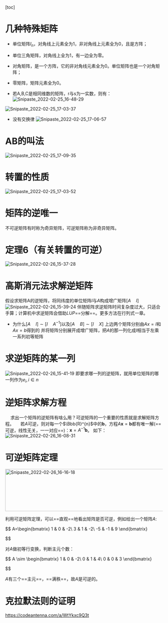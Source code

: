 [toc]

# 几种特殊矩阵

- 单位矩阵$I_{n}$，对角线上元素全为1，非对角线上元素全为0，且是方阵；
    
- 单位三角矩阵，对角线上全为1，有一边全为零。
    
- 对角矩阵，是一个方阵，它的非对角线元素全为0。单位矩阵也是一个对角矩阵；
    
- 零矩阵，矩阵元素全为0。
    
- 若A,B,C是相同维数的矩阵，r与s为一实数，则有：
    ![Snipaste_2022-02-25_16-48-29](https://gitee.com/empolal/blog-image/raw/master/stm32/Snipaste_2022-02-25_16-48-29.png)
    

![Snipaste_2022-02-25_17-03-37](https://gitee.com/empolal/blog-image/raw/master/stm32/Snipaste_2022-02-25_17-03-37.png)

- 没有交换律
    ![Snipaste_2022-02-25_17-06-57](https://gitee.com/empolal/blog-image/raw/master/stm32/Snipaste_2022-02-25_17-06-57.png)

# AB的叫法

![Snipaste_2022-02-25_17-09-35](https://gitee.com/empolal/blog-image/raw/master/stm32/Snipaste_2022-02-25_17-09-35.png)

# 转置的性质

![Snipaste_2022-02-25_17-03-52](https://gitee.com/empolal/blog-image/raw/master/stm32/Snipaste_2022-02-25_17-03-52.png)

# 矩阵的逆唯一

不可逆矩阵有时称为奇异矩阵，可逆矩阵称为非奇异矩阵。

# 定理6（有关转置的可逆）

![Snipaste_2022-02-26_15-37-28](https://gitee.com/empolal/blog-image/raw/master/stm32/Snipaste_2022-02-26_15-37-28.png)

# 高斯消元法求解逆矩阵

假设求矩阵A的逆矩阵，将同纬度的单位矩阵$I$与$A$构成增广矩阵$[A\quad I]$
![Snipaste_2022-02-26_15-39-24](https://gitee.com/empolal/blog-image/raw/master/stm32/Snipaste_2022-02-26_15-39-24.png)
伴随矩阵求逆矩阵时间复杂度过大，只适合手算；计算机中求逆矩阵会借助$LUP$==分解==。更多方法在行列式一章。
- 为什么$[A\quad I]\sim [I\quad A^{-1}]$以及$[A\quad B]\sim[I\quad X]$
上边两个矩阵分别由$Ax=I$和$Ax=b$得到的
并将矩阵分别展开成增广矩阵，把$A$的那一列化成$I$相当于左乘一系列初等矩阵
# 求逆矩阵的某一列

![Snipaste_2022-02-26_15-41-19](https://gitee.com/empolal/blog-image/raw/master/stm32/Snipaste_2022-02-26_15-41-19.png)
即要求哪一列的逆矩阵，就用单位矩阵的哪一列作为$e_i,i\in n$

# 逆矩阵求解方程

$\quad$求出一个矩阵的逆矩阵有啥么用？可逆矩阵的一个重要的性质就是求解矩阵方程。
$\quad$若$A$可逆，则对每一个$\Bbb{R}^{n}$中的$\mathbf{b}$，方程$A\mathbf{x}=\mathbf{b}$都有唯一解(==可逆，线性无关，一一对应==)：$\mathbf{x}=A^{-1}\mathbf{b}$。
如下：
![Snipaste_2022-02-26_16-08-31](https://gitee.com/empolal/blog-image/raw/master/stm32/Snipaste_2022-02-26_16-08-31.png)

# 可逆矩阵定理

<img src="https://gitee.com/empolal/blog-image/raw/master/stm32/Snipaste_2022-02-26_16-16-18.png" alt="Snipaste_2022-02-26_16-16-18" width="557" height="135" class="jop-noMdConv">

利用可逆矩阵定理，可以==直观==地看出矩阵是否可逆，例如给出一个矩阵$A$:

$$
A=\begin{bmatrix}
   1 & 0 & -2\\
   3 & 1 & -2\\
   -5 & -1 & 9
  \end{bmatrix} 

$$

对$A$做初等行变换，判断主元个数：

$$
A \sim \begin{bmatrix}
   1 & 0 & -2\\
   0 & 1 & 4\\
   0 & 0 & 3
  \end{bmatrix} 

$$

$A$有三个==主元==，==满秩==，故$A$是可逆的。

# 克拉默法则的证明
https://codeantenna.com/a/WtYkxc9Q3t